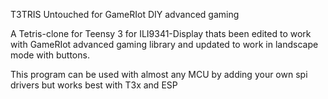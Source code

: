 T3TRIS Untouched for GameRIot DIY advanced gaming


A Tetris-clone for Teensy 3 for ILI9341-Display thats been edited to work with GameRIot advanced gaming library and updated to work in landscape mode with buttons.

   This program can be used with almost any MCU by adding your own spi drivers but works best with T3x and ESP